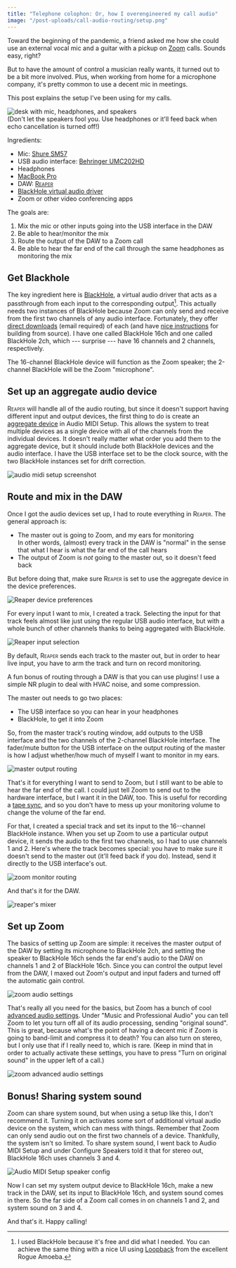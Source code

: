 ```yaml
---
title: "Telephone colophon: Or, how I overengineered my call audio"
image: "/post-uploads/call-audio-routing/setup.png"
---
```


<style>
#{{ page.title | slugify }} .reaper {
    font-variant: small-caps;
}

</style>

Toward the beginning of the pandemic, a friend asked me how she could use an external vocal mic and a guitar with a pickup on [Zoom](https://zoom.us/) calls.
Sounds easy, right?

But to have the amount of control a musician really wants, it turned out to be a bit more involved.
Plus, when working from home for a microphone company, it's pretty common to use a decent mic in meetings.

This post explains the setup I've been using for my calls.

![desk with mic, headphones, and speakers]({{site.baseurl}}/post-uploads/call-audio-routing/setup.jpg)  
(Don't let the speakers fool you. Use headphones or it'll feed back when echo cancellation is turned off!)

Ingredients:

- Mic: [Shure SM57](https://www.shure.com/en-US/products/microphones/sm57)
- USB audio interface: [Behringer UMC202HD](https://www.behringer.com/product.html?modelCode=P0BJZ)
- Headphones
- [MacBook Pro](https://support.apple.com/kb/SP715?locale=en_US)
- DAW: [<span class="reaper">Reaper</span>](https://www.reaper.fm/)
- [BlackHole virtual audio driver](https://github.com/ExistentialAudio/BlackHole)
- Zoom or other video conferencing apps

The goals are:

1. Mix the mic or other inputs going into the USB interface in the DAW
2. Be able to hear/monitor the mix
3. Route the output of the DAW to a Zoom call
4. Be able to hear the far end of the call through the same headphones as monitoring the mix

## Get Blackhole

The key ingredient here is [BlackHole](https://github.com/ExistentialAudio/BlackHole), a virtual audio driver that acts as a passthrough from each input to the corresponding output[^loopback].
This actually needs two instances of BlackHole because Zoom can only send and receive from the first two channels of any audio interface.
Fortunately, they offer [direct downloads](https://existential.audio/blackhole/) (email required) of each (and have [nice instructions](https://github.com/ExistentialAudio/BlackHole/wiki/Running-Multiple-BlackHole-Drivers) for building from source).
I have one called BlackHole 16ch and one called BlackHole 2ch, which --- surprise --- have 16 channels and 2 channels, respectively.

The 16-channel BlackHole device will function as the Zoom speaker; the 2-channel BlackHole will be the Zoom "microphone".

## Set up an aggregate audio device

<span class="reaper">Reaper</span> will handle all of the audio routing, but since it doesn't support having different input and output devices, the first thing to do is create an [aggregate device](https://github.com/ExistentialAudio/BlackHole/wiki/Aggregate-Device) in Audio MIDI Setup.
This allows the system to treat multiple devices as a single device with all of the channels from the individual devices.
It doesn't really matter what order you add them to the aggregate device, but it should include both BlackHole devices and the audio interface.
I have the USB interface set to be the clock source, with the two BlackHole instances set for drift correction.

![audio midi setup screenshot]({{site.baseurl}}/post-uploads/call-audio-routing/audio-midi-aggregate-device.png)

## Route and mix in the DAW

Once I got the audio devices set up, I had to route everything in <span class="reaper">Reaper</span>.
The general approach is:

- The master out is going to Zoom, and my ears for monitoring  
    In other words, (almost) every track in the DAW is "normal" in the sense that what I hear is what the far end of the call hears
- The output of Zoom is *not* going to the master out, so it doesn't feed back

But before doing that, make sure <span class="reaper">Reaper</span> is set to use the aggregate device in the device preferences.

![Reaper device preferences]({{site.baseurl}}/post-uploads/call-audio-routing/reaper-device-prefs.png)

For every input I want to mix, I created a track.
Selecting the input for that track feels almost like just using the regular USB audio interface, but with a whole bunch of other channels thanks to being aggregated with BlackHole.

![Reaper input selection]({{site.baseurl}}/post-uploads/call-audio-routing/reaper-input-selection.png)

By default, <span class="reaper">Reaper</span> sends each track to the master out, but in order to hear live input, you have to arm the track and turn on record monitoring.

A fun bonus of routing through a DAW is that you can use plugins!
I use a simple NR plugin to deal with HVAC noise, and some compression.

The master out needs to go two places:

- The USB interface so you can hear in your headphones
- BlackHole, to get it into Zoom

So, from the master track's routing window, add outputs to the USB interface and the two channels of the 2-channel BlackHole interface.
The fader/mute button for the USB interface on the output routing of the master is how I adjust whether/how much of myself I want to monitor in my ears.

![master output routing]({{site.baseurl}}/post-uploads/call-audio-routing/master-routing.png)

That's it for everything I want to send to Zoom, but I still want to be able to hear the far end of the call.
I could just tell Zoom to send out to the hardware interface, but I want it in the DAW, too.
This is useful for recording a [tape sync](https://en.wikipedia.org/wiki/Phone-sync), and so you don't have to mess up your monitoring volume to change the volume of the far end.

For that, I created a special track and set its input to the 16--channel BlackHole instance.
When you set up Zoom to use a particular output device, it sends the audio to the first two channels, so I had to use channels 1 and 2.
Here's where the track becomes special: you have to make sure it doesn't send to the master out (it'll feed back if you do).
Instead, send it directly to the USB interface's out.

![zoom monitor routing]({{site.baseurl}}/post-uploads/call-audio-routing/zoom-monitor-routing-callout.png)

And that's it for the DAW.

![reaper's mixer]({{site.baseurl}}/post-uploads/call-audio-routing/reaper-mixer.png)

## Set up Zoom

The basics of setting up Zoom are simple: it receives the master output of the DAW by setting its microphone to BlackHole 2ch, and setting the speaker to BlackHole 16ch sends the far end's audio to the DAW on channels 1 and 2 of BlackHole 16ch.
Since you can control the output level from the DAW, I maxed out Zoom's output and input faders and turned off the automatic gain control.

![zoom audio settings]({{site.baseurl}}/post-uploads/call-audio-routing/zoom-prefs-1.png)

That's really all you need for the basics, but Zoom has a bunch of cool [advanced audio settings](https://support.zoom.us/hc/en-us/articles/115003279466).
Under "Music and Professional Audio" you can tell Zoom to let you turn off all of its audio processing, sending "original sound".
This is great, because what's the point of having a decent mic if Zoom is going to band-limit and compress it to death?
You can also turn on stereo, but I only use that if I really need to, which is rare.
(Keep in mind that in order to actually activate these settings, you have to press "Turn on original sound" in the upper left of a call.)

![zoom advanced audio settings]({{site.baseurl}}/post-uploads/call-audio-routing/zoom-prefs-2.png)

## Bonus! Sharing system sound

Zoom can share system sound, but when using a setup like this, I don't recommend it.
Turning it on activates some sort of additional virtual audio device on the system, which can mess with things.
Remember that Zoom can only send audio out on the first two channels of a device.
Thankfully, the system isn't so limited.
To share system sound, I went back to Audio MIDI Setup and under Configure Speakers told it that for stereo out, BlackHole 16ch uses channels 3 and 4.

![Audio MIDI Setup speaker config]({{site.baseurl}}/post-uploads/call-audio-routing/audio-midi-blackhole-speakers.png)

Now I can set my system output device to BlackHole 16ch, make a new track in the DAW, set its input to BlackHole 16ch, and system sound comes in there.
So the far side of a Zoom call comes in on channels 1 and 2, and system sound on 3 and 4.

And that's it.
Happy calling!

[^loopback]: I used BlackHole because it's free and did what I needed. You can achieve the same thing with a nice UI using [Loopback](https://rogueamoeba.com/loopback/) from the excellent Rogue Amoeba.
